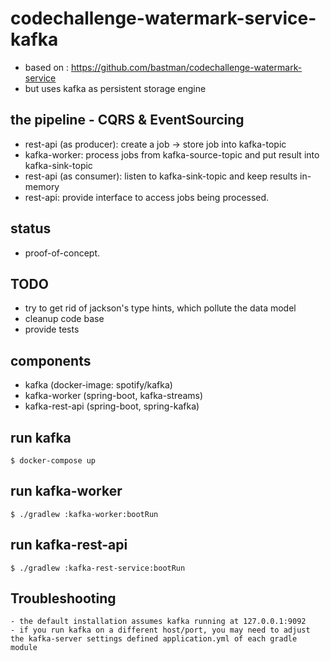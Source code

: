 # codechallenge-watermark-service-kafka

- based on : https://github.com/bastman/codechallenge-watermark-service
- but uses kafka as persistent storage engine

## the pipeline - CQRS & EventSourcing
- rest-api (as producer): create a job -> store job into kafka-topic
- kafka-worker: process jobs from kafka-source-topic and put result into kafka-sink-topic
- rest-api (as consumer): listen to kafka-sink-topic and keep results in-memory
- rest-api: provide interface to access jobs being processed.

## status

- proof-of-concept.

## TODO
- try to get rid of jackson's type hints, which pollute the data model
- cleanup code base
- provide tests
## components

- kafka (docker-image: spotify/kafka)
- kafka-worker (spring-boot, kafka-streams)
- kafka-rest-api (spring-boot, spring-kafka)

## run kafka

    $ docker-compose up
    
## run kafka-worker
    $ ./gradlew :kafka-worker:bootRun
    
## run kafka-rest-api
    $ ./gradlew :kafka-rest-service:bootRun
    
## Troubleshooting
    - the default installation assumes kafka running at 127.0.0.1:9092
    - if you run kafka on a different host/port, you may need to adjust the kafka-server settings defined application.yml of each gradle module
        
